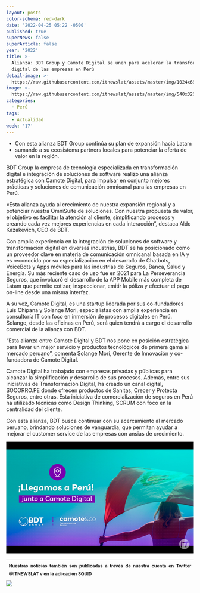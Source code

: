 ```yaml
---
layout: posts
color-schema: red-dark
date: '2022-04-25 05:22 -0500'
published: true
superNews: false
superArticle: false
year: '2022'
title: >-
  Alianza: BDT Group y Camote Digital se unen para acelerar la transformación
  digital de las empresas en Perú
detail-image: >-
  https://raw.githubusercontent.com/itnewslat/assets/master/img/1024x680/BDT-peru-g.jpg
image: >-
  https://raw.githubusercontent.com/itnewslat/assets/master/img/540x320/BDT-peru-p.jpg
categories:
  - Perú
tags:
  - Actualidad
week: '17'
---
```

- Con esta alianza BDT Group continúa su plan de expansión hacia Latam
- sumando a su ecosistema partners locales para potenciar la oferta de valor en la región.
 
BDT Group la empresa de tecnología especializada en transformación digital e integración de soluciones de software realizó una alianza estratégica con Camote Digital, para impulsar en conjunto mejores prácticas y soluciones de comunicación omnicanal para las empresas en Perú. 
 
«Esta alianza ayuda al crecimiento de nuestra expansión regional y a potenciar nuestra OmniSuite de soluciones. Con nuestra propuesta de valor, el objetivo es facilitar la atención al cliente, simplificando procesos y creando cada vez mejores experiencias en cada interacción”, destaca Aldo Kazakevich, CEO de BDT.

Con amplia experiencia en la integración de soluciones de software y transformación digital en diversas industrias, BDT se ha posicionado como un proveedor clave en materia de comunicación omnicanal basada en IA y es reconocido por su especialización en el desarrollo de Chatbots, VoiceBots y Apps móviles para las industrias de Seguros, Banca, Salud y Energía. Su más reciente caso de uso fue en 2021 para La Perseverancia Seguros, que involucró el desarrollo de la APP Mobile más completa de Latam que permite cotizar, inspeccionar, emitir la póliza y efectuar el pago on-line desde una misma interfaz. 

A su vez, Camote Digital, es una startup liderada por sus co-fundadores Luis Chipana y Solange Mori, especialistas con amplia experiencia en consultoría IT con foco en inmersión de procesos digitales en Perú. Solange, desde las oficinas en Perú, será quien tendrá a cargo el desarrollo comercial de la alianza con BDT. 
 
“Esta alianza entre Camote Digital y BDT nos pone en posición estratégica para llevar un mejor servicio y productos tecnológicos de primera gama al mercado peruano”, comenta Solange Mori, Gerente de Innovación y co-fundadora de Camote Digital.
 
Camote Digital ha trabajado con empresas privadas y públicas para alcanzar la simplificación y desarrollo de sus procesos. Además, entre sus iniciativas de Transformación Digital, ha creado un canal digital, SOCORRO.PE donde ofrecen productos de Sanitas, Crecer y Protecta Seguros, entre otras.  Esta iniciativa de comercialización de seguros en Perú ha utilizado técnicas como Design Thinking, SCRUM con foco en la centralidad del cliente.  

Con esta alianza, BDT busca continuar con su acercamiento al mercado peruano, brindando soluciones de vanguardia, que permitan ayudar a mejorar el customer service de las empresas con ansias de crecimiento.

![](https://raw.githubusercontent.com/itnewslat/assets/master/img/540x320/BDT-peru-p.jpg)

<table style="height: 42px;" width="569">
<tbody>
<tr>
<td style="text-align: justify;"><sub><strong>Nuestras noticias también son publicadas a través de nuestra cuenta en Twitter <a href="https://twitter.com/itnewslat?lang=es">@ITNEWSLAT</a> y en la aplicación <a href="https://squidapp.co/en/">SQUID</a></strong></sub></td>
</tr>
</tbody>
</table>

<img src="https://tracker.metricool.com/c3po.jpg?hash=56f88a41e39ab42c063cc51676587a04"/>